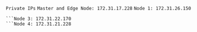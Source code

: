 ```Private IPs```
```Master and Edge Node: 172.31.17.228```
```Node 1: 172.31.26.150```
```Node 2: 172.31.29.74
```Node 3: 172.31.22.170
```Node 4: 172.31.21.228
